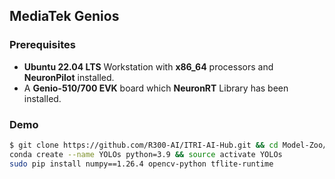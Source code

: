 ## MediaTek Genios

### Prerequisites

* **Ubuntu 22.04 LTS** Workstation with **x86_64** processors and **NeuronPilot** installed.
* A **Genio-510/700 EVK** board which **NeuronRT** Library has been installed.

### Demo
```bash
$ git clone https://github.com/R300-AI/ITRI-AI-Hub.git && cd Model-Zoo/Detection/YOLOs/MediaTek-Genios-Demo
conda create --name YOLOs python=3.9 && source activate YOLOs
sudo pip install numpy==1.26.4 opencv-python tflite-runtime
```
